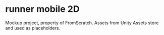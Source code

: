 # runner mobile 2D
 
Mockup project, property of FromScratch. Assets from Unity Assets store and used as placeholders.
